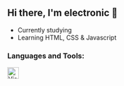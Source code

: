 ## Hi there, I'm electronic 👋

- Currently studying
- Learning HTML, CSS & Javascript

### Languages and Tools:
<a href="https://code.visualstudio.com/" target="_blank" rel="external"><img align="left" alt="Visual Studio Code" width="26px" src="https://cdn.iconscout.com/icon/free/png-256/visual-studio-code-3521796-2945213.png"></a>
